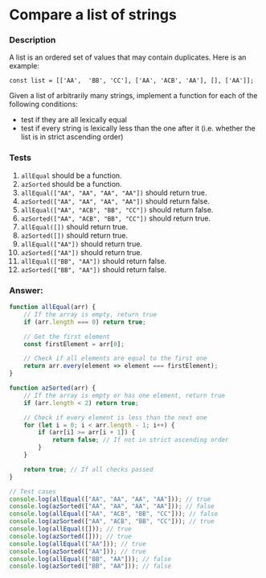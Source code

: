 # Compare a list of strings

### Description

A list is an ordered set of values that may contain duplicates. Here is an example:
```
const list = [['AA',  'BB', 'CC'], ['AA', 'ACB', 'AA'], [], ['AA']];
```

Given a list of arbitrarily many strings, implement a function for each of the following conditions:

- test if they are all lexically equal
- test if every string is lexically less than the one after it (i.e. whether the list is in strict ascending order)

### Tests

1. `allEqual` should be a function.
2. `azSorted` should be a function.
3. `allEqual(["AA", "AA", "AA", "AA"])` should return true.
4. `azSorted(["AA", "AA", "AA", "AA"])` should return false.
5. `allEqual(["AA", "ACB", "BB", "CC"])` should return false.
6. `azSorted(["AA", "ACB", "BB", "CC"])` should return true.
7. `allEqual([])` should return true.
8. `azSorted([])` should return true.
9. `allEqual(["AA"])` should return true.
10. `azSorted(["AA"])` should return true.
11. `allEqual(["BB", "AA"])` should return false.
12. `azSorted(["BB", "AA"])` should return false.

### Answer:

```javascript
function allEqual(arr) {
    // If the array is empty, return true
    if (arr.length === 0) return true;

    // Get the first element
    const firstElement = arr[0];

    // Check if all elements are equal to the first one
    return arr.every(element => element === firstElement);
}

function azSorted(arr) {
    // If the array is empty or has one element, return true
    if (arr.length < 2) return true;

    // Check if every element is less than the next one
    for (let i = 0; i < arr.length - 1; i++) {
        if (arr[i] >= arr[i + 1]) {
            return false; // If not in strict ascending order
        }
    }

    return true; // If all checks passed
}

// Test cases
console.log(allEqual(["AA", "AA", "AA", "AA"])); // true
console.log(azSorted(["AA", "AA", "AA", "AA"])); // false
console.log(allEqual(["AA", "ACB", "BB", "CC"])); // false
console.log(azSorted(["AA", "ACB", "BB", "CC"])); // true
console.log(allEqual([])); // true
console.log(azSorted([])); // true
console.log(allEqual(["AA"])); // true
console.log(azSorted(["AA"])); // true
console.log(allEqual(["BB", "AA"])); // false
console.log(azSorted(["BB", "AA"])); // false
```